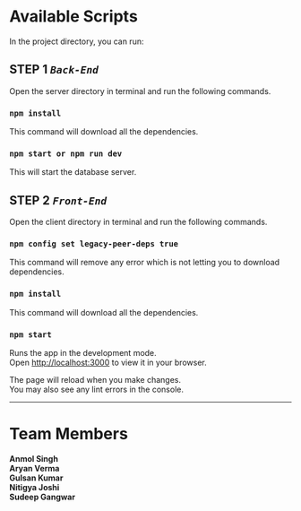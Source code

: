 # Available Scripts

In the project directory, you can run:

## **STEP 1 _`Back-End`_**

Open the server directory in terminal and run the following commands.

### `npm install`

This command will download all the dependencies.

### `npm start or npm run dev`

This will start the database server.

## **STEP 2 _`Front-End`_**

Open the client directory in terminal and run the following commands.

### `npm config set legacy-peer-deps true`

This command will remove any error which is not letting you to download dependencies.

### `npm install`

This command will download all the dependencies.

### `npm start`

Runs the app in the development mode.\
Open [http://localhost:3000](http://localhost:3000) to view it in your browser.

The page will reload when you make changes.\
You may also see any lint errors in the console.

---

# Team Members

**Anmol Singh**\
**Aryan Verma**\
**Gulsan Kumar**\
**Nitigya Joshi**\
**Sudeep Gangwar**
